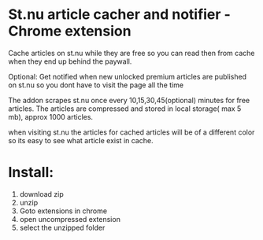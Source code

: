 # St.nu article cacher and notifier - Chrome extension

Cache articles on st.nu while they are free so you can read then from cache when they end up behind
the paywall.

Optional: Get notified when new unlocked premium articles are published on st.nu so you dont have to visit
the page all the time

The addon scrapes st.nu once every 10,15,30,45(optional) minutes for free articles. The articles are compressed and stored in local storage( max 5 mb), approx 1000 articles.

when visiting st.nu the articles for cached articles will be of a different color so its easy to see what article exist in cache.


# Install:

1. download zip
2. unzip
3. Goto extensions in chrome
4. open uncompressed extension
5. select the unzipped folder

